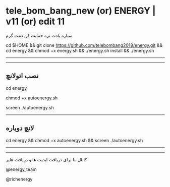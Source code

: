# tele_bom_bang_new (or) ENERGY | v11 (or) edit 11
ستاره یادت نره حمایت کن دمت گرم

cd $HOME && git clone https://github.com/telebombang2018/energy.git && cd energy && chmod +x energy.sh && ./energy.sh install && ./energy.sh
________
*****************
نصب اتولانچ
--------------
cd energy 

chmod +x autoenergy.sh 

screen ./autoenergy.sh
*****************
لانچ دوباره
--------------
cd energy && chmod +x autoenergy.sh && screen ./autoenergy.sh

*****************
--------------
کانال ما برای دریافت اپدیت ها و دریافت هلپر

@energy_team

@richenergy
